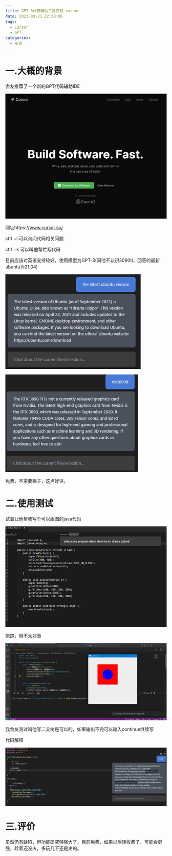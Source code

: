 ```yaml
---
title: GPT-3代码辅助工具尝鲜-cursor
date: 2023-03-21 22:50:06
tags:
  - Cursor
  - GPT
categories:
  - 杂谈
---
```


# 一.大概的背景

舍友推荐了一个新的GPT代码辅助IDE

![官网](GPT-3代码辅助工具尝鲜-cursor/image-20230321231411897.png)

网址https://www.cursor.so/

ctrl +l 可以询问代码相关问题

ctrl +k 可以叫他帮忙写代码

目前应该对英语支持较好，使用模型为GPT-3(问他不认识3090ti，回答的最新ubuntu为21.04)

![嗯对](GPT-3代码辅助工具尝鲜-cursor/image-20230321231918714.png)

![不认识](GPT-3代码辅助工具尝鲜-cursor/image-20230321231949430.png)

免费，不需要梯子，这点好评。

# 二.使用测试

试着让他帮我写个可以画图的java代码

![生成代码测试](GPT-3代码辅助工具尝鲜-cursor/image-20230321232153616.png)

能跑，但不太对劲

![运行效果有点偏差](GPT-3代码辅助工具尝鲜-cursor/image-20230321232300485.png)

我舍友测过叫他写二叉树是可以的，如果输出不完可以输入continue继续写

代码解释

![随便找的代码](GPT-3代码辅助工具尝鲜-cursor/image-20230321233320365.png)

# 三.评价

虽然仍有缺陷，但功能研究够强大了，目前免费，如果以后转收费了，可能会更强，趁着还没火，多玩几下还是爽的。